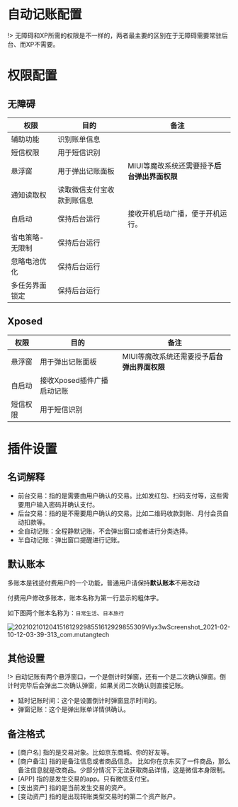 # 自动记账配置

!> 无障碍和XP所需的权限是不一样的，两者最主要的区别在于无障碍需要常驻后台、而XP不需要。

# 权限配置

## 无障碍

| 权限            | 目的                       | 备注                                         |
| --------------- | -------------------------- | -------------------------------------------- |
| 辅助功能        | 识别账单信息               |                                              |
| 短信权限        | 用于短信识别               |                                              |
| 悬浮窗          | 用于弹出记账面板           | MIUI等魔改系统还需要授予**后台弹出界面权限** |
| 通知读取权      | 读取微信支付宝收款到账信息 |                                              |
| 自启动          | 保持后台运行               | 接收开机启动广播，便于开机运行。             |
| 省电策略-无限制 | 保持后台运行               |                                              |
| 忽略电池优化    | 保持后台运行               |                                              |
| 多任务界面锁定  | 保持后台运行               |                                              |

## Xposed

| 权限     | 目的                       | 备注                                         |
| -------- | -------------------------- | -------------------------------------------- |
| 悬浮窗   | 用于弹出记账面板           | MIUI等魔改系统还需要授予**后台弹出界面权限** |
| 自启动   | 接收Xposed插件广播启动记账 |                                              |
| 短信权限 | 用于短信识别               |                                              |



# 插件设置

## 名词解释

- 前台交易：指的是需要由用户确认的交易。比如发红包、扫码支付等，这些需要用户输入密码并确认支付。
- 后台交易：指的是不需要用户确认的交易。比如二维码收款到账、月付会员自动扣款等。
- 全自动记账：全程静默记账，不会弹出窗口或者进行分类选择。
- 半自动记账：弹出窗口提醒进行记账。

## 默认账本

多账本是钱迹付费用户的一个功能，普通用户请保持**默认账本**不用改动

付费用户修改多账本，账本名称为第一行显示的粗体字。

如下图两个账本名称为：`日常生活`、`日本旅行`

![2021021012041516129298551612929855309VIyx3wScreenshot_2021-02-10-12-03-39-313_com.mutangtech](https://pic.dreamn.cn/uPic/2021021012041516129298551612929855309VIyx3wScreenshot_2021-02-10-12-03-39-313_com.mutangtech.jpg)

## 其他设置

!> 自动记账有两个悬浮窗口，一个是倒计时弹窗，还有一个是二次确认弹窗。倒计时完毕后会弹出二次确认弹窗，如果关闭二次确认则直接记账。

- 延时记账时间：这个是设置倒计时弹窗显示时间的。
- 弹窗记账：这个是弹出账单详情供确认。

## 备注格式

- [商户名] 指的是交易对象。比如京东商城、你的好友等。
- [商户备注] 指的是备注信息或者商品信息。 比如你在京东买了一件商品，那么备注信息就是改商品。少部分情况下无法获取商品详情，这是微信本身限制。
- [APP] 指的是发生交易的app。只有微信支付宝。
- [支出资产] 指的是当前发生交易的资产。
- [变动资产] 指的是出现转账类型交易时的第二个资产账户。

